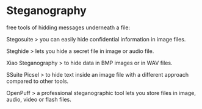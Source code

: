 # Steganography
free tools of hidding messages underneath a file:

Stegosuite > you can easily hide confidential information in image files.     

Steghide > lets you hide a secret file in image or audio file.     

Xiao Steganography > to hide data in BMP images or in WAV files.     

SSuite Picsel > to hide text inside an image file with a different approach compared to other tools.     

OpenPuff > a professional steganographic tool lets you store files in image, audio, video or flash files.
